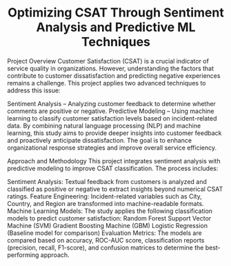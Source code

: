 # <div align="center">Optimizing CSAT Through Sentiment Analysis and Predictive ML Techniques</div>
Project Overview
Customer Satisfaction (CSAT) is a crucial indicator of service quality in organizations. However, understanding the factors that contribute to customer dissatisfaction and predicting negative experiences remains a challenge. This project applies two advanced techniques to address this issue:

Sentiment Analysis – Analyzing customer feedback to determine whether comments are positive or negative.
Predictive Modeling – Using machine learning to classify customer satisfaction levels based on incident-related data.
By combining natural language processing (NLP) and machine learning, this study aims to provide deeper insights into customer feedback and proactively anticipate dissatisfaction. The goal is to enhance organizational response strategies and improve overall service efficiency.

Approach and Methodology
This project integrates sentiment analysis with predictive modeling to improve CSAT classification. The process includes:

Sentiment Analysis: Textual feedback from customers is analyzed and classified as positive or negative to extract insights beyond numerical CSAT ratings.
Feature Engineering: Incident-related variables such as City, Country, and Region are transformed into machine-readable formats.
Machine Learning Models: The study applies the following classification models to predict customer satisfaction:
Random Forest
Support Vector Machine (SVM)
Gradient Boosting Machine (GBM)
Logistic Regression (Baseline model for comparison)
Evaluation Metrics: The models are compared based on accuracy, ROC-AUC score, classification reports (precision, recall, F1-score), and confusion matrices to determine the best-performing approach.
